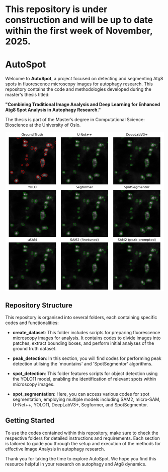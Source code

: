 # This repository is under construction and will be up to date within the first week of November, 2025.

# AutoSpot

Welcome to **AutoSpot**, a project focused on detecting and segmenting Atg8 spots in fluorescence microscopy images for autophagy research. This repository contains the code and methodologies developed during the master's thesis titled:

 **"Combining Traditional Image Analysis and Deep Learning for Enhanced Atg8 Spot Analysis in Autophagy Research."**

The thesis is part of the Master’s degree in Computational Science: Bioscience at the University of Oslo.

![segmentation](spot_segmentation/plots/MF_MaxIP_3ch_2_000_230623_544_84_R1h_XY5_x1_y4.png)

## Repository Structure

This repository is organised into several folders, each containing specific codes and functionalities:

- **create_dataset**: This folder includes scripts for preparing fluorescence microscopy images for analysis. It contains codes to divide images into patches, extract bounding boxes, and perform initial analyses of the ground truth dataset.

- **peak_detection**: In this section, you will find codes for performing peak detection utilising the 'mountains' and 'SpotSegmentor' algorithms.

- **spot_detection**: This folder features scripts for object detection using the YOLO11 model, enabling the identification of relevant spots within microscopy images.

- **spot_segmentation**: Here, you can access various codes for spot segmentation, employing multiple models including SAM2, micro-SAM, U-Net++, YOLO11, DeepLabV3+, Segformer, and SpotSegmentor.

## Getting Started

To use the codes contained within this repository, make sure to check the respective folders for detailed instructions and requirements. Each section is tailored to guide you through the setup and execution of the methods for effective Image Analysis in autophagy research.

Thank you for taking the time to explore AutoSpot. We hope you find this resource helpful in your research on autophagy and Atg8 dynamics.

